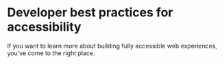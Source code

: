 # Developer best practices for accessibility

If you want to learn more about building fully accessible web experiences, you’ve come to the right place.
